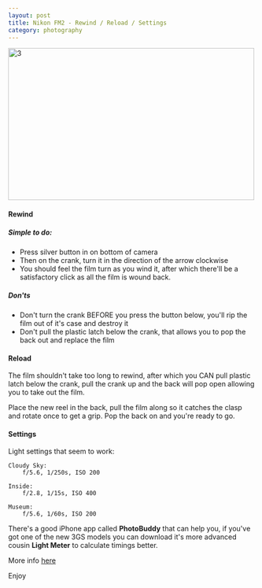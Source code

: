 ```yaml
---
layout: post
title: Nikon FM2 - Rewind / Reload / Settings
category: photography
---
```


<a href="http://www.flickr.com/photos/indieflickr/3862425643/" title="3 by John Griffiths, on Flickr"><img src="//farm3.static.flickr.com/2499/3862425643_659b64f249.jpg" width="500" height="309" alt="3" /></a>

#### Rewind

##### Simple to do:

* Press silver button in on bottom of camera
* Then on the crank, turn it in the direction of the arrow clockwise
* You should feel the film turn as you wind it, after which there'll be a satisfactory click as all the film is wound back.

##### Don'ts

* Don't turn the crank BEFORE you press the button below, you'll rip the film out of it's case and destroy it
* Don't pull the plastic latch below the crank, that allows you to pop the back out and replace the film

#### Reload

The film shouldn't take too long to rewind, after which you CAN pull plastic latch below the crank, pull the crank up and the back will pop open allowing you to take out the film.

Place the new reel in the back, pull the film along so it catches the clasp and rotate once to get a grip.  Pop the back on and you're ready to go.

#### Settings

Light settings that seem to work:

    Cloudy Sky:
        f/5.6, 1/250s, ISO 200
    
    Inside:
        f/2.8, 1/15s, ISO 400
    
    Museum:
        f/5.6, 1/60s, ISO 200

There's a good iPhone app called **PhotoBuddy** that can help you, if you've got one of the new 3GS models you can download it's more advanced cousin **Light Meter** to calculate timings better.

More info [here](http://www.mir.com.my/rb/photography/hardwares/classics/nikonfmseries/fm2/index.htm)

Enjoy
